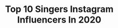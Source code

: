 ---
title: Top 10 Singers Instagram Influencers In 2020
description: >-
  Find top singers Instagram influencers in 2020. Most popular hashtags: #photography #photomodel #brunette #newlook.
platform: Instagram
profiles:
  - username: "sabrinasalernofficial"
    fullname: >-
      SABRINA SALERNO OFFICIAL
    location: "Italy"
    followers: 447478
    engagement: 382
    commentsToLikes: 0.027763
    avatar: "https://scontent-ams4-1.cdninstagram.com/v/t51.2885-19/s320x320/67825074_925717627765492_4419013665269743616_n.jpg?_nc_ht=scontent-ams4-1.cdninstagram.com&_nc_ohc=ePlrEr5tSXYAX8uXzZd&oh=7d219b03b3f17f3f47417096646e1fdf&oe=5EBCBBFC"
    verified: true
    hashtags: ""
  - username: "hlaroushdy"
    fullname: >-
      Hla Roushdy | هلا رشدي
    location: ""
    followers: 167314
    engagement: 752
    commentsToLikes: 0.008230
    avatar: "https://scontent-amt2-1.cdninstagram.com/v/t51.2885-19/s320x320/80126923_987565631626311_4550811475551191040_n.jpg?_nc_ht=scontent-amt2-1.cdninstagram.com&_nc_ohc=lfLTEOaymWIAX-tXR-O&oh=14a75098315695e419c0697d0cc16cff&oe=5EB7CF7E"
    verified: true
    hashtags: "#flying, #sharmelsheikh, #happiness, #freedom"
  - username: "mrgarystringer"
    fullname: >-
      Gary Stringer
    location: "United Kingdom"
    followers: 6674
    engagement: 787
    commentsToLikes: 0.043956
    avatar: "https://scontent-atl3-1.cdninstagram.com/v/t51.2885-19/10683901_1523380787875890_1661700346_a.jpg?_nc_ht=scontent-atl3-1.cdninstagram.com&_nc_ohc=yt9I0EqWmWgAX9TkfHf&oh=13dd9e9e1a2c886f58a2c35f5ab62009&oe=5EB850F4"
    verified: false
    hashtags: "#cheddar, #bmx, #pumptrack, #getloud"
  - username: "sowelu_"
    fullname: >-
      Sowelu
    location: "Japan"
    followers: 33066
    engagement: 392
    commentsToLikes: 0.018450
    avatar: "https://scontent-ams4-1.cdninstagram.com/v/t51.2885-19/s320x320/13413393_930072447118655_685619556_a.jpg?_nc_ht=scontent-ams4-1.cdninstagram.com&_nc_ohc=lDzCXdyEuucAX8775-m&oh=a90a54ab313b2ac1410b888e63ecd2a3&oe=5EBB3B4E"
    verified: false
    hashtags: "#bubblegum, #drum, #refresh, #oldschool"
  - username: "mohamad_khoramdare"
    fullname: >-
      محمد
    location: "Iran"
    followers: 64159
    engagement: 967
    commentsToLikes: 0.250834
    avatar: "https://scontent-lhr8-1.cdninstagram.com/v/t51.2885-19/s320x320/85174101_3019362864764311_1111915639355736064_n.jpg?_nc_ht=scontent-lhr8-1.cdninstagram.com&_nc_ohc=oon_y8TejBwAX9g1_tC&oh=6ee3631febb57f9470e905e64dfc2ea7&oe=5EBA6291"
    verified: false
    hashtags: ""
  - username: "irinaharutyunyan"
    fullname: >-
      Irina Harutyunyan ♏
    location: ""
    followers: 25096
    engagement: 289
    commentsToLikes: 0.022943
    avatar: "https://scontent-lhr8-1.cdninstagram.com/v/t51.2885-19/s320x320/91986404_693147638098905_503963512528175104_n.jpg?_nc_ht=scontent-lhr8-1.cdninstagram.com&_nc_ohc=HdRO9qWwMjAAX9bKL14&oh=155426e764baa142949f47f39a1edcf3&oe=5EB86179"
    verified: false
    hashtags: "#irinaharutyunyan, #erevan, #armenia, #gyumri"
  - username: "vicky_nayaran"
    fullname: >-
      Vicky トリ
    location: ""
    followers: 2017
    engagement: 1807
    commentsToLikes: 0.038185
    avatar: "https://scontent-ams4-1.cdninstagram.com/v/t51.2885-19/s320x320/73385918_429342741061064_3898352131643539456_n.jpg?_nc_ht=scontent-ams4-1.cdninstagram.com&_nc_ohc=e6aXzDX_bxgAX-SErfc&oh=75c0d547caef5e5a83b7fab48ed889e4&oe=5EBBE1CF"
    verified: false
    hashtags: "#acousticsong, #foryou, #cecky, #tonenivono"
  - username: "aima_baig_official"
    fullname: >-
      Aima Baig
    location: ""
    followers: 2312280
    engagement: 353
    commentsToLikes: 0.008589
    avatar: "https://scontent-ams4-1.cdninstagram.com/v/t51.2885-19/s320x320/75349260_575827996553974_1012535941576785920_n.jpg?_nc_ht=scontent-ams4-1.cdninstagram.com&_nc_ohc=mnoCVjH943sAX-__hQm&oh=554c20fd114c259ef4b9498588d9b8cd&oe=5EBA39D2"
    verified: true
    hashtags: "#shammalqureshi, #watchthisspace, #mintpr, #staysafe"
  - username: "artmiross"
    fullname: >-
      Arta
    location: "Iran"
    followers: 561990
    engagement: 1007
    commentsToLikes: 0.124006
    avatar: "https://scontent-atl3-1.cdninstagram.com/v/t51.2885-19/s320x320/90833956_727166811150939_9005307179913183232_n.jpg?_nc_ht=scontent-atl3-1.cdninstagram.com&_nc_ohc=oXdowbGT2HkAX-3B5SD&oh=89a31442d31e2770c29c81368e271906&oe=5EB94C82"
    verified: true
    hashtags: "#23"
  - username: "parmisir"
    fullname: >-
      Parmis
    location: "Iran"
    followers: 353093
    engagement: 285
    commentsToLikes: 0.059451
    avatar: "https://scontent-lhr8-1.cdninstagram.com/v/t51.2885-19/s320x320/85078562_196360884774027_2778075183099936768_n.jpg?_nc_ht=scontent-lhr8-1.cdninstagram.com&_nc_ohc=Adgc_Je8LAIAX8BW7t7&oh=b09b581b3d1b2c93e2e02bd556dba0f5&oe=5EBBDE39"
    verified: false
    hashtags: "#songwriter, #health, #planetearth, #parmisir"
---